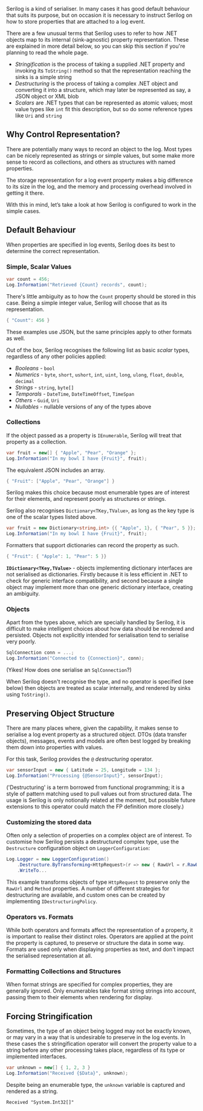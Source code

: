 Serilog is a kind of serialiser. In many cases it has good default behaviour that suits its purpose, but on occasion it is necessary to instruct Serilog on how to store properties that are attached to a log event.

There are a few unusual terms that Serilog uses to refer to how .NET objects map to its internal (sink-agnostic) property representation. These are explained in more detail below, so you can skip this section if you're planning to read the whole page.

* _Stringification_ is the process of taking a supplied .NET property and invoking its `ToString()` method so that the representation reaching the sinks is a simple string
* _Destructuring_ is the process of taking a complex .NET object and converting it into a structure, which may later be represented as say, a JSON object or XML blob
* _Scalars_ are .NET types that can be represented as atomic values; most value types like `int` fit this description, but so do some reference types like `Uri` and `string`

## Why Control Representation?

There are potentially many ways to record an object to the log. Most types can be nicely represented as strings or simple values, but some make more sense to record as collections, and others as structures with named properties.

The storage representation for a log event property makes a big difference to its size in the log, and the memory and processing overhead involved in getting it there.

With this in mind, let’s take a look at how Serilog is configured to work in the simple cases.

## Default Behaviour

When properties are specified in log events, Serilog does its best to determine the correct representation.

### Simple, Scalar Values

```csharp
var count = 456;
Log.Information("Retrieved {Count} records", count);
```

There's little ambiguity as to how the `Count` property should be stored in this case. Being a simple integer value, Serilog will choose that as its representation.

```csharp
{ "Count": 456 }
```

These examples use JSON, but the same principles apply to other formats as well.

Out of the box, Serilog recognises the following list as basic _scalar_ types, regardless of any other policies applied:

* _Booleans_ - `bool`
* _Numerics_ - `byte`, `short`, `ushort`, `int`, `uint`, `long`, `ulong`, `float`, `double`, `decimal`
* _Strings_ - `string`, `byte[]`
* _Temporals_ - `DateTime`, `DateTimeOffset`, `TimeSpan`
* _Others_ - `Guid`, `Uri`
* _Nullables_ - nullable versions of any of the types above

### Collections

If the object passed as a property is `IEnumerable`, Serilog will treat that property as a collection.

```csharp
var fruit = new[] { "Apple", "Pear", "Orange" };
Log.Information("In my bowl I have {Fruit}", fruit);
```

The equivalent JSON includes an array.

```csharp
{ "Fruit": ["Apple", "Pear", "Orange"] }
```

Serilog makes this choice because most enumerable types are of interest for their elements, and represent poorly as structures or strings.

Serilog also recognises `Dictionary<TKey,TValue>`, as long as the key type is one of the scalar types listed above.

```csharp
var fruit = new Dictionary<string,int> {{ "Apple", 1}, { "Pear", 5 }};
Log.Information("In my bowl I have {Fruit}", fruit);
```

Formatters that support dictionaries can record the property as such.

```csharp
{ "Fruit": { "Apple": 1, "Pear": 5 }}
```

**`IDictionary<TKey,TValue>`** - objects implementing dictionary interfaces are not serialised as dictionaries. Firstly because it is less efficient in .NET to check for generic interface compatibility, and second because a single object may implement more than one generic dictionary interface, creating an ambiguity.

### Objects

Apart from the types above, which are specially handled by Serilog, it is difficult to make intelligent choices about how data should be rendered and persisted. Objects not explicitly intended for serialisation tend to serialise very poorly.

```csharp
SqlConnection conn = ...;
Log.Information("Connected to {Connection}", conn);
```

(Yikes! How does one serialise an `SqlConnection`?)

When Serilog doesn't recognise the type, and no operator is specified (see below) then objects are treated as scalar internally, and rendered by sinks using `ToString()`.

## Preserving Object Structure

There are many places where, given the capability, it makes sense to serialise a log event property as a structured object. DTOs (data transfer objects), messages, events and models are often best logged by breaking them down into properties with values.

For this task, Serilog provides the `@` _destructuring_ operator.

```csharp
var sensorInput = new { Latitude = 25, Longitude = 134 };
Log.Information("Processing {@SensorInput}", sensorInput);
```

('Destructuring' is a term borrowed from functional programming; it is a style of pattern matching used to pull values out from structured data. The usage is Serilog is only notionally related at the moment, but possible future extensions to this operator could match the FP definition more closely.) 

### Customizing the stored data

Often only a selection of properties on a complex object are of interest. To customise how Serilog persists a destructured complex type, use the `Destructure` configuration object on `LoggerConfiguration`:

```csharp
Log.Logger = new LoggerConfiguration()
    .Destructure.ByTransforming<HttpRequest>(r => new { RawUrl = r.RawUrl, Method = r.Method })
    .WriteTo...
```

This example transforms objects of type `HttpRequest` to preserve only the `RawUrl` and `Method` properties. A number of different strategies for destructuring are available, and custom ones can be created by implementing `IDestructuringPolicy`.

### Operators vs. Formats

While both operators and formats affect the representation of a property, it is important to realise their distinct roles. Operators are applied at the point the property is captured, to preserve or structure the data in some way. Formats are used only when displaying properties as text, and don't impact the serialised representation at all.

### Formatting Collections and Structures

When format strings are specified for complex properties, they are generally ignored. Only enumerables take format string strings into account, passing them to their elements when rendering for display.

## Forcing Stringification

Sometimes, the type of an object being logged may not be exactly known, or may vary in a way that is undesirable to preserve in the log events. In these cases the `$` stringification operator will convert the property value to a string before any other processing takes place, regardless of its type or implemented interfaces.

```csharp
var unknown = new[] { 1, 2, 3 }
Log.Information("Received {$Data}", unknown);
```

Despite being an enumerable type, the `unknown` variable is captured and rendered as a string.

```
Received "System.Int32[]"
```
